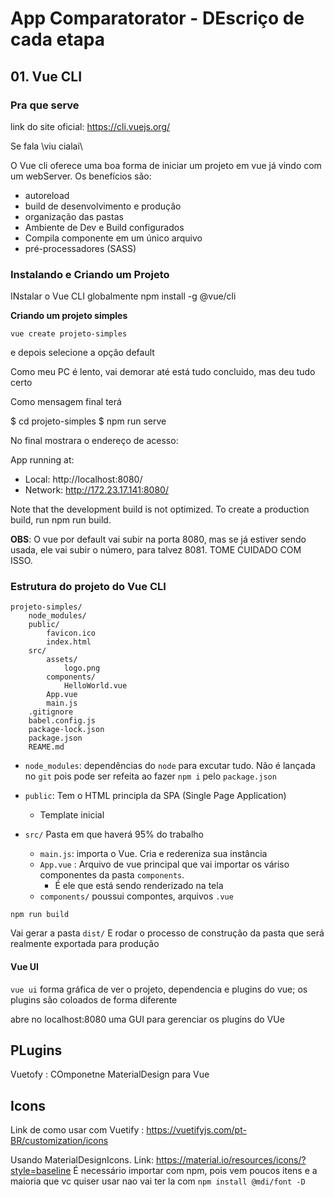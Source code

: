 # App Comparatorator - DEscriço de cada etapa

## 01. Vue CLI

### Pra que serve

link do site oficial: <https://cli.vuejs.org/>

Se fala \viu cialai\

O Vue cli oferece uma boa forma de iniciar um projeto em vue já vindo com um webServer. Os benefícios são:

+ autoreload
+ build de desenvolvimento e produçâo
+ organização das pastas
+ Ambiente de Dev e Build configurados
+ Compila componente em um único arquivo
+ pré-processadores (SASS)

### Instalando e Criando um Projeto

INstalar o Vue CLI globalmente
npm install -g @vue/cli

**Criando um projeto simples**

`vue create projeto-simples`

e depois selecione a opçâo default

Como meu PC é lento, vai demorar até está tudo concluido, mas deu tudo certo

Como mensagem final terá

$ cd projeto-simples
$ npm run serve

No final mostrara o endereço de acesso:

App running at:
  - Local:   http://localhost:8080/
  - Network: http://172.23.17.141:8080/

  Note that the development build is not optimized.
  To create a production build, run npm run build.

**OBS**: O vue por default vai subir na porta 8080, mas se já estiver sendo usada, ele vai subir o número, para talvez 8081. TOME CUIDADO COM ISSO.

### Estrutura do projeto do Vue CLI

````
projeto-simples/
	node_modules/
	public/
		favicon.ico
		index.html
	src/
		assets/
			logo.png
		components/
			HelloWorld.vue
		App.vue
		main.js
	.gitignore
	babel.config.js
	package-lock.json
	package.json
	REAME.md
````

+ `node_modules`: dependências do `node` para excutar tudo. Não é lançada no `git` pois pode ser refeita ao fazer `npm i` pelo `package.json`

+ `public`: Tem o HTML principla da SPA (Single Page Application)
  - Template inicial

+ `src/` Pasta em que haverá 95% do trabalho

  + `main.js`: importa o Vue. Cria e redereniza sua instância
  + `App.vue` : Arquivo de vue principal que vai importar os váriso componentes da pasta `components`.
     - É ele que está sendo renderizado na tela
  + `components/` poussui compontes, arquivos `.vue`


`npm run build`

Vai gerar a pasta `dist/` E rodar o processo de construção da pasta que será realmente exportada para produção

#### Vue UI

`vue ui` forma gráfica de ver o projeto, dependencia e plugins do vue; os plugins sâo coloados de forma diferente

abre no localhost:8080 uma GUI para gerenciar os plugins do VUe  

## PLugins

Vuetofy : COmponetne MaterialDesign para Vue

## Icons

Link de como usar com Vuetify : https://vuetifyjs.com/pt-BR/customization/icons

Usando MaterialDesignIcons. Link: https://material.io/resources/icons/?style=baseline
É necessário importar com npm, pois vem poucos itens e a maioria que vc quiser usar nao vai ter la com `npm install @mdi/font -D`